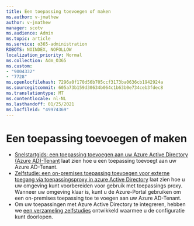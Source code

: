 ```yaml
---
title: Een toepassing toevoegen of maken
ms.author: v-jmathew
author: v-jmathew
manager: scotv
ms.audience: Admin
ms.topic: article
ms.service: o365-administration
ROBOTS: NOINDEX, NOFOLLOW
localization_priority: Normal
ms.collection: Adm_O365
ms.custom:
- "9004332"
- "7728"
ms.openlocfilehash: 7296a0f170d56b705ccf3173ba0636cb1942924a
ms.sourcegitcommit: 605a73b159d30634b064c1b63b0e734ceb3fdec8
ms.translationtype: MT
ms.contentlocale: nl-NL
ms.lasthandoff: 01/25/2021
ms.locfileid: "49974369"
---
```

# <a name="adding-or-creating-an-application"></a>Een toepassing toevoegen of maken

- [Snelstartgids: een toepassing toevoegen aan uw Azure Active Directory (Azure AD)-Tenant](https://docs.microsoft.com/azure/active-directory/manage-apps/add-application-portal) laat zien hoe u een toepassing toevoegt aan uw Azure AD-Tenant.
- [Zelfstudie: een on-premises toepassing toevoegen voor externe toegang via toepassingsproxy in azure Active Directory](https://docs.microsoft.com/azure/active-directory/manage-apps/application-proxy-add-on-premises-application) laat zien hoe u uw omgeving kunt voorbereiden voor gebruik met toepassings proxy. Wanneer uw omgeving klaar is, kunt u de Azure-Portal gebruiken om een on-premises toepassing toe te voegen aan uw Azure AD-Tenant.
- Om uw toepassingen met Azure Active Directory te integreren, hebben we [een verzameling zelfstudies](https://docs.microsoft.com/azure/active-directory/saas-apps/tutorial-list) ontwikkeld waarmee u de configuratie kunt doorlopen.
